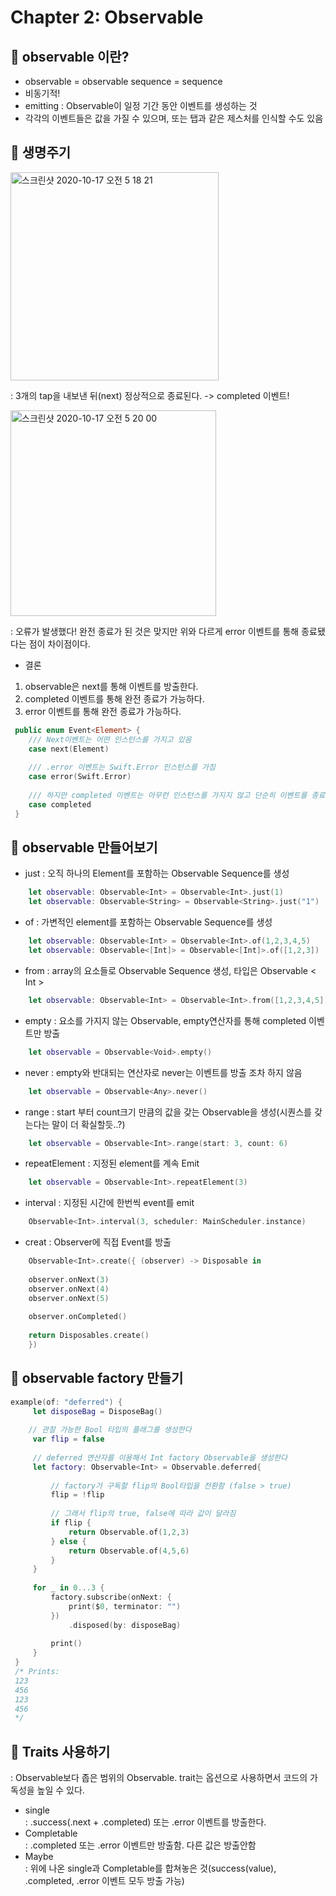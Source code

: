 # Chapter 2: Observable

## 🦊 observable 이란?
- observable = observable sequence = sequence
- 비동기적!
- emitting : Observable이 일정 기간 동안 이벤트를 생성하는 것
- 각각의 이벤트들은 값을 가질 수 있으며, 또는 탭과 같은 제스처를 인식할 수도 있음


## 🐻 생명주기

<img width="333" alt="스크린샷 2020-10-17 오전 5 18 21" src="https://user-images.githubusercontent.com/51286963/96305064-3480c780-1038-11eb-91d5-1cb66267940f.png">

: 3개의 tap을 내보낸 뒤(next) 정상적으로 종료된다. -> completed 이벤트!

<img width="329" alt="스크린샷 2020-10-17 오전 5 20 00" src="https://user-images.githubusercontent.com/51286963/96305166-6abe4700-1038-11eb-93c8-c39db080dfef.png">

: 오류가 발생했다! 완전 종료가 된 것은 맞지만 위와 다르게 error 이벤트를 통해 종료됐다는 점이 차이점이다.

- 결론
1) observable은 next를 통해 이벤트를 방출한다.
2) completed 이벤트를 통해 완전 종료가 가능하다.
3) error 이벤트를 통해 완전 종료가 가능하다.
 
``` swift
 public enum Event<Element> {
 	/// Next이벤트는 어떤 인스턴스를 가지고 있음
 	case next(Element)
 	
 	/// .error 이벤트는 Swift.Error 인스턴스를 가짐
 	case error(Swift.Error)
 	
 	/// 하지만 completed 이벤트는 아무런 인스턴스를 가지지 않고 단순히 이벤트를 종료함
 	case completed
 }
```
## 🐼 observable 만들어보기 
- just : 오직 하나의 Element를 포함하는 Observable Sequence를 생성
``` swift
    let observable: Observable<Int> = Observable<Int>.just(1)
    let observable: Observable<String> = Observable<String>.just("1")
```
- of : 가변적인 element를 포함하는 Observable Sequence를 생성
``` swift
    let observable: Observable<Int> = Observable<Int>.of(1,2,3,4,5)
    let observable: Observable<[Int]> = Observable<[Int]>.of([1,2,3])
```
- from : array의 요소들로 Observable Sequence 생성, 타입은 Observable < Int >
``` swift
    let observable: Observable<Int> = Observable<Int>.from([1,2,3,4,5])
```
- empty : 요소를 가지지 않는 Observable, empty연산자를 통해 completed 이벤트만 방출
``` swift
    let observable = Observable<Void>.empty()
```
- never : empty와 반대되는 연산자로 never는 이벤트를 방출 조차 하지 않음
``` swift
    let observable = Observable<Any>.never()
```
- range : start 부터 count크기 만큼의 값을 갖는 Observable을 생성(시퀀스를 갖는다는 말이 더 확실할듯..?)
``` swift
    let observable = Observable<Int>.range(start: 3, count: 6)
```
- repeatElement : 지정된 element를 계속 Emit
``` swift
    let observable = Observable<Int>.repeatElement(3)
```
- interval : 지정된 시간에 한번씩 event를 emit
``` swift
    Observable<Int>.interval(3, scheduler: MainScheduler.instance)
```
- creat : Observer에 직접 Event를 방출
``` swift
    Observable<Int>.create({ (observer) -> Disposable in
        
    observer.onNext(3)
    observer.onNext(4)
    observer.onNext(5)
        
    observer.onCompleted()
        
    return Disposables.create()
    })
```

## 🐨 observable factory 만들기
``` swift
example(of: "deferred") {
     let disposeBag = DisposeBag()
     
    // 관찰 가능한 Bool 타입의 플래그를 생성한다
     var flip = false
     
     // deferred 연산자를 이용해서 Int factory Observable을 생성한다
     let factory: Observable<Int> = Observable.deferred{
         
         // factory가 구독할 flip의 Bool타입을 전환함 (false > true)
         flip = !flip
         
         // 그래서 flip의 true, false에 따라 값이 달라짐
         if flip {
             return Observable.of(1,2,3)
         } else {
             return Observable.of(4,5,6)
         }
     }
     
     for _ in 0...3 {
         factory.subscribe(onNext: {
             print($0, terminator: "")
         })
             .disposed(by: disposeBag)
         
         print()
     }
 }
 /* Prints:
 123
 456
 123
 456
 */
```
## 🐯 Traits 사용하기
: Observable보다 좁은 범위의 Observable. trait는 옵션으로 사용하면서 코드의 가독성을 높일 수 있다.
- single<br>
: .success(.next + .completed) 또는 .error 이벤트를 방출한다.
- Completable<br>
: .completed 또는 .error 이벤트만 방출함. 다른 값은 방출안함
- Maybe<br>
: 위에 나온 single과 Completable를 합쳐놓은 것(success(value), .completed, .error 이벤트 모두 방출 가능)